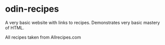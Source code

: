 # odin-recipes
A very basic website with links to recipes.
Demonstrates very basic mastery of HTML.


All recipes taken from Allrecipes.com